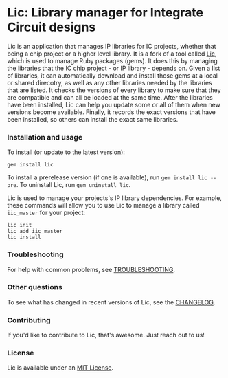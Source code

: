 # Lic: Library manager for Integrate Circuit designs

Lic is an application that manages IP libraries for IC projects, whether that being a chip project or a higher level library. It is a fork of a tool called [Lic](http://lic.io), which is used to manage Ruby packages (gems). It does this by managing the libraries that the IC chip project - or IP library - depends on. Given a list of libraries, it can automatically download and install those gems at a local or shared direcotry, as well as any other libraries needed by the libraries that are listed. It checks the versions of every library to make sure that they are compatible and can all be loaded at the same time. After the libraries have been installed, Lic can help you update some or all of them when new versions become available. Finally, it records the exact versions that have been installed, so others can install the exact same libraries.

### Installation and usage

To install (or update to the latest version):

```
gem install lic
```

To install a prerelease version (if one is available), run `gem install lic --pre`. To uninstall Lic, run `gem uninstall lic`.

Lic is used to manage your projects's IP library dependencies. For example, these commands will allow you to use Lic to manage a library called `iic_master` for your project:

```
lic init
lic add iic_master
lic install
```

### Troubleshooting

For help with common problems, see [TROUBLESHOOTING](doc/TROUBLESHOOTING.md).

### Other questions

To see what has changed in recent versions of Lic, see the [CHANGELOG](CHANGELOG.md).

### Contributing

If you'd like to contribute to Lic, that's awesome. Just reach out to us!

### License

Lic is available under an [MIT License](https://github.com/ic-factory/lic/blob/master/LICENSE.md).
